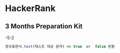 # HackerRank

## 3 Months Preparation Kit

-5-2

```javascript
정규표현식.test(테스트 대상 문자) => true  or  false 반환
```
